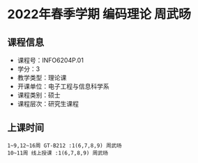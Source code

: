 # 2022年春季学期 编码理论 周武旸






## 课程信息

- 课程号：INFO6204P.01
- 学分：3
- 教学类型：理论课
- 开课单位：电子工程与信息科学系
- 课程类别：硕士
- 课程层次：研究生课程

## 上课时间

```
1~9,12~16周 GT-B212 :1(6,7,8,9) 周武旸
10~11周 线上授课 :1(6,7,8,9) 周武旸
```

